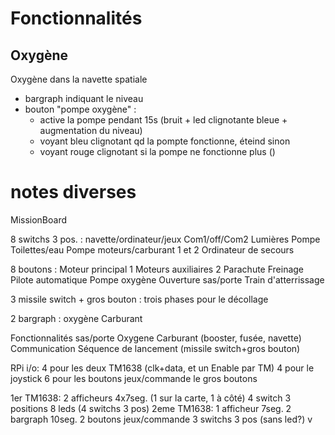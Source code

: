# Fonctionnalités

## Oxygène
Oxygène dans la navette spatiale

- bargraph indiquant le niveau
- bouton "pompe oxygène" :
  - active la pompe pendant 15s (bruit + led clignotante bleue + augmentation du niveau)
  - voyant bleu clignotant qd la pompte fonctionne, éteind sinon
  - voyant rouge clignotant si la pompe ne fonctionne plus ()
  
  
  
  
  
  
# notes diverses  
MissionBoard

8 switchs 3 pos. :
navette/ordinateur/jeux
Com1/off/Com2
Lumières
Pompe Toilettes/eau
Pompe moteurs/carburant 1 et 2
Ordinateur de secours

8 boutons :
Moteur principal 1
Moteurs auxiliaires 2
Parachute
Freinage
Pilote automatique
Pompe oxygène 
Ouverture sas/porte
Train d'atterrissage 

3 missile switch + gros bouton :
trois phases pour le décollage

2 bargraph :
oxygène 
Carburant

Fonctionnalités
sas/porte
Oxygene
Carburant (booster, fusée, navette)
Communication
Séquence de lancement (missile switch+gros bouton)


RPi i/o:
4 pour les deux TM1638 (clk+data, et un Enable par TM)
4 pour le joystick
6 pour les boutons jeux/commande
le gros boutons

1er TM1638:
2 afficheurs 4x7seg. (1 sur la carte, 1 à côté)
4 switch 3 positions
8 leds (4 switchs 3 pos)
2eme TM1638:
1 afficheur 7seg.
2 bargraph 10seg.
2 boutons jeux/commande
3 switchs 3 pos (sans led?) v  